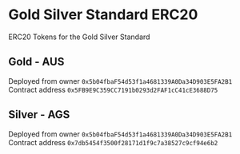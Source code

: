 # Gold Silver Standard ERC20
ERC20 Tokens for the Gold Silver Standard

## Gold - AUS

Deployed from owner `0x5b04fbaF54d53f1a4681339A0Da34D903E5FA2B1`
Contract address `0x5FB9E9C359CC7191b0293d2FAF1cC41cE3688D75`

## Silver - AGS

Deployed from owner `0x5b04fbaF54d53f1a4681339A0Da34D903E5FA2B1`
Contract address `0x7db5454f3500f28171d1f9c7a38527c9cf94e6b2`
